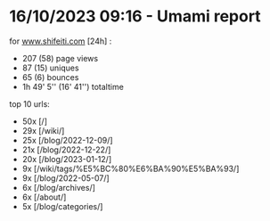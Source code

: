 # 16/10/2023 09:16 - Umami report
for www.shifeiti.com [24h] :

 - 207 (58) page views
 - 87 (15) uniques
 - 65 (6) bounces
 - 1h 49' 5'' (16' 41'') totaltime


top 10 urls:
 - 50x [/]
 - 29x [/wiki/]
 - 25x [/blog/2022-12-09/]
 - 21x [/blog/2022-12-22/]
 - 20x [/blog/2023-01-12/]
 - 9x [/wiki/tags/%E5%BC%80%E6%BA%90%E5%BA%93/]
 - 9x [/blog/2022-05-07/]
 - 6x [/blog/archives/]
 - 6x [/about/]
 - 5x [/blog/categories/]


